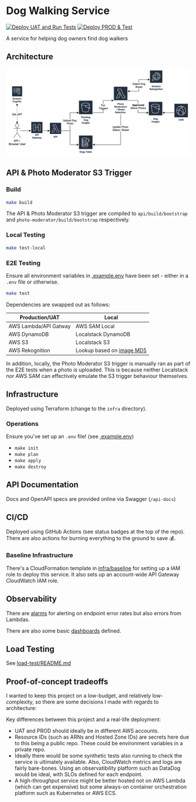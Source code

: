 # Dog Walking Service
[![Deploy UAT and Run Tests](https://github.com/rhargreaves/dog-walking/actions/workflows/deploy-uat.yaml/badge.svg)](https://github.com/rhargreaves/dog-walking/actions/workflows/deploy-uat.yaml)
[![Deploy PROD & Test](https://github.com/rhargreaves/dog-walking/actions/workflows/deploy-prod.yaml/badge.svg)](https://github.com/rhargreaves/dog-walking/actions/workflows/deploy-prod.yaml)

A service for helping dog owners find dog walkers

## Architecture

<img src="docs/arch.png" alt="architecture diagram" />


## API & Photo Moderator S3 Trigger

### Build

```sh
make build
```

The API & Photo Moderator S3 trigger are compiled to `api/build/bootstrap` and `photo-moderator/build/bootstrap` respectively.

### Local Testing

```sh
make test-local
```

### E2E Testing

Ensure all environment variables in [.example.env](.example.env) have been set - either in a `.env` file or otherwise.

```sh
make test
```

Dependencies are swapped out as follows:

| Production/UAT | Local |
|----------------|-------|
| AWS Lambda/API Gatway | AWS SAM Local |
| AWS DynamoDB   | Localstack DynamoDB |
| AWS S3   | Localstack S3 |
| AWS Rekognition   | Lookup based on [image MD5](api/internal/rekognition_stub/hashes.go) |

In addition, locally, the Photo Moderator S3 trigger is manually ran as part of the E2E tests when a photo is uploaded. This is because neither Localstack nor AWS SAM can effectively emulate the S3 trigger behaviour themselves.

## Infrastructure

Deployed using Terraform (change to the `infra` directory).

### Operations

Ensure you've set up an `.env` file! (see [.example.env](.example.env))

* `make init`
* `make plan`
* `make apply`
* `make destroy`

## API Documentation

Docs and OpenAPI specs are provided online via Swagger (`/api-docs`)

## CI/CD

Deployed using GitHub Actions (see status badges at the top of the repo). There are also actions for burning everything to the ground to save :moneybag:.

### Baseline Infrastructure

There's a CloudFormation template in [infra/baseline](infra/baseline) for setting up a IAM role to deploy this service. It also sets up an account-wide API Gateway CloudWatch IAM role.

## Observability

There are [alarms](infra/modules/monitoring/main.tf) for alerting on endpoint error rates but also errors from Lambdas.

There are also some basic [dashboards](infra/modules/monitoring/main.tf) defined.

## Load Testing

See [load-test/README.md](load-test/README.md)

## Proof-of-concept tradeoffs

I wanted to keep this project on a low-budget, and relatively low-complexity, so there are some decisions I made with regards to architecture:

Key differences between this project and a real-life deployment:

* UAT and PROD should ideally be in different AWS accounts.
* Resource IDs (such as ARNs and Hosted Zone IDs) are secrets here due to this being a public repo. These could be environment variables in a private repo.
* Ideally there would be some synthetic tests also running to check the service is ultimately available. Also, CloudWatch metrics and logs are fairly bare-bones. Using an observatibility platform such as DataDog would be ideal, with SLOs defined for each endpoint.
* A high-throughput service might be better hosted not on AWS Lambda (which can get expensive) but some always-on container orchestration platform such as Kubernetes or AWS ECS.
